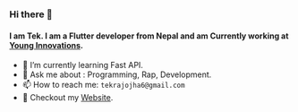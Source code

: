 ### Hi there 👋
#### I am Tek. I am a Flutter developer from Nepal and am Currently working at [Young Innovations](https://younginnovations.com.np/).
<!-- 🔭 I’m currently working on ...
-->
- 🌱 I’m currently learning Fast API.
- 💬 Ask me about : Programming, Rap, Development.
- 📫 How to reach me: `tekrajojha6@gmail.com`
- 🪪 Checkout my [Website](www.tekrajojha.com.np).
